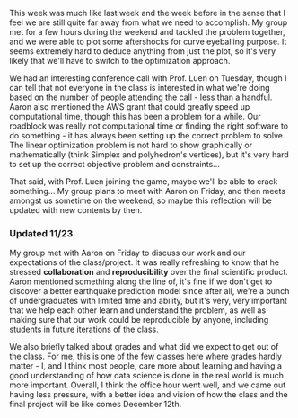 This week was much like last week and the week before in the sense that I feel we are still quite far 
away from what we need to accomplish. My group met for a few hours during the weekend and tackled the 
problem together, and we were able to plot some aftershocks for curve eyeballing purpose. It seems 
extremely hard to deduce anything from just the plot, so it's very likely that we'll have to switch to 
the optimization approach.

We had an interesting conference call with Prof. Luen on Tuesday, though I can tell that not everyone 
in the class is interested in what we're doing based on the number of people attending the call - less 
than a handful. Aaron also mentioned the AWS grant that could greatly speed up computational time, 
though this has been a problem for a while. Our roadblock was really not computational time or finding 
the right software to do something - it has always been setting up the correct problem to solve. The linear 
optimization problem is not hard to show graphically or mathematically (think Simplex and polyhedron's 
vertices), but it's very hard to set up the correct objective problem and constraints...

That said, with Prof. Luen joining the game, maybe we'll be able to crack something... My group plans to 
meet with Aaron on Friday, and then meets amongst us sometime on the weekend, so maybe this reflection 
will be updated with new contents by then.

### Updated 11/23

My group met with Aaron on Friday to discuss our work and our expectations of the class/project. It was 
really refreshing to know that he stressed **collaboration** and **reproducibility** over the final 
scientific product. Aaron mentioned something along the line of, it's fine if we don't get to discover 
a better earthquake prediction model since after all, we're a bunch of undergraduates with limited time 
and ability, but it's very, very important that we help each other learn and understand the problem, as 
well as making sure that our work could be reproducible by anyone, including students in future iterations 
of the class.

We also briefly talked about grades and what did we expect to get out of the class. For me, this is one 
of the few classes here where grades hardly matter - I, and I think most people, care more about learning 
and having a good understanding of how data science is done in the real world is much more important. 
Overall, I think the office hour went well, and we came out having less pressure, with a better idea and 
vision of how the class and the final project will be like comes December 12th.
